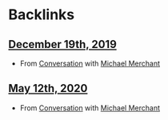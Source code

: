 
# Backlinks
## [December 19th, 2019](<December 19th, 2019.md>)
- From [Conversation](<Conversation.md>) with [Michael Merchant](<Michael Merchant.md>)

## [May 12th, 2020](<May 12th, 2020.md>)
- From [Conversation](<Conversation.md>) with [Michael Merchant](<Michael Merchant.md>)

